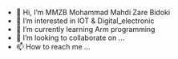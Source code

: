 - 👋 Hi, I’m MMZB Mohammad Mahdi Zare Bidoki
- 👀 I’m interested in IOT & Digital_electronic
- 🌱 I’m currently learning Arm programming
- 💞️ I’m looking to collaborate on ...
- 📫 How to reach me ...

<!---
MMZB1379/MMZB1379 is a ✨ special ✨ repository because its `README.md` (this file) appears on your GitHub profile.
You can click the Preview link to take a look at your changes.
--->
